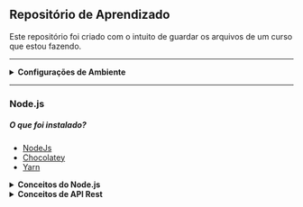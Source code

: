 ## Repositório de Aprendizado

<p>Este repositório foi criado com o intuito de guardar os arquivos de um curso que estou fazendo.</p>

---
<details>
  <summary>
  <b>Configurações de Ambiente</b>
  </summary>


  <p>Os seguintes itens foram instalados para configurar meu ambiente de desenvolvimento, seguindo as diretrizes do minicurso</p>
  
#### Fontes
  * [Fonte Fira Code](https://github.com/tonsky/FiraCode)

#### Extensões no VSCODE
  * [Dracula Theme](https://marketplace.visualstudio.com/items?itemName=dracula-theme.theme-dracula)
  * [Material Icon Theme](https://marketplace.visualstudio.com/items?itemName=PKief.material-icon-theme)
  * [Color Highlight](https://marketplace.visualstudio.com/items?itemName=naumovs.color-highlight)
  * [Rocketseat ReactJS](https://marketplace.visualstudio.com/items?itemName=rocketseat.RocketseatReactJS)
  * [Rocketseat React Native](https://marketplace.visualstudio.com/items?itemName=rocketseat.RocketseatReactNative)
#### Extensões Chrome
  * [React Developer Tools](https://chrome.google.com/webstore/detail/react-developer-tools/fmkadmapgofadopljbjfkapdkoienihi?hl=pt-BR)
  * [Dracula Theme for DevTools](https://chrome.google.com/webstore/detail/dracula-theme-for-devtool/gedipeckgflanbhlcglokjjacilfidda?hl=pt-BR&authuser=1)




  #### Settings.json do VSCode

  ```json
      {
        "editor.suggestSelection": "first",
        "vsintellicode.modify.editor.suggestSelection": "automaticallyOverrodeDefaultValue",
        "workbench.colorTheme": "Dracula",
        "editor.fontFamily": "Fira Code",
        "editor.fontLigatures": true,
        "editor.fontSize": 18,
        "workbench.iconTheme": "material-icon-theme",
        "editor.rulers": [80, 120],
        "editor.renderLineHighlight": "gutter",
        "editor.tabSize": 2,
        "terminal.integrated.fontSize": 14,
        "emmet.includeLanguages": {
            "javascript": "javascriptreact"
        },
        "emmet.syntaxProfiles": {
            "javascript": "jsx"
        },
        "javascript.updateImportsOnFileMove.enabled": "never",
        "editor.parameterHints.enabled": false,
        "breadcrumbs.enabled": true,
        "javascript.suggest.autoImports": false,
        "terminal.integrated.shell.windows": "C:\\Windows\\System32\\cmd.exe"
    }
  ```



  #### Ferramentas

  * [Insominia](https://insomnia.rest/download/)
  * [DevDocs](https://devdocs.egoist.moe/)

</details>

---

### Node.js

##### O que foi instalado?
* [NodeJs](https://nodejs.org/en/)
* [Chocolatey](https://chocolatey.org/)
* [Yarn](https://yarnpkg.com/getting-started/install)


<details>
<summary> <b>Conceitos do Node.js</b> </summary>


* Javascript pode ser executado como back-end e não somente no front.
* Nao lidamos com eventos do usuário final (Clique em botões, mouse em cima, etc...)
* Eventos do usuários são rotas (Quando o usuário acessa algum endereço)
* Node não é uma linguagem, ele é uma plataforma para desenvolvimento Backend
* Construído em cima do V8 (Engine do chrome pra rodar Javascript)
* Comparável a PHP/Ruby/Python/Go (Linguagens que se aplicam ao lado do back-end)

#### O que é o NPM/Yarn?
* São gerenciadores de pacotes.
* Instaladores de bibliotecas de terceiros
* Podemos fornecer nossa biblioteca para que terceiros utilizem
* Por que utilizar o Yarn?
  * Yarn muito mais rapido e avançando mais rapido que o NPM
* Comparavel ao PIP do python

#### Características do Node
* Arquitetura **Event-loop**
  * Baseada em eventos
  * **Call Stack** (Pilha de eventos, função disparada pelo código e o node executa através de um loop eterno)
    * Last in - First Out
* Node é **single-thread**
  * Porém utiliza várias libs do C++, então permite utilizar outras threads.
* **Non-blocking I/O**
  * Quando é feito uma requisição para o node, não é necessário retornar todos os dados da listagem de uma só vez, posso retornar em partes.
  * Por exemplo no PHP o momento em que eu envio a resposta pro cliente a conexão é terminada, mas no Node é possível manter a conexão.

#### Frameworks
* **ExpressJS** como base
  * Não tem opinião (Não tem estrutura fechado)
  * Bom para iniciantes
  * Utilizado em Micro-serviços 
* Frameworks opinados
  * **AdonisJS**
  * NestJS


</details>

<details>
<summary> <b>Conceitos de API Rest</b></summary>

#### Fluxo de requisição e resposta
* Requisição feita por um cliente
  * Um browser acessando uma URL, ou enviando via **AJAX**.
* Resposta retornada através de uma estrutura de dados (JSON).
* Cliente recebe resposta e processa resultado.
* As rotas utilizam os métodos **HTTP**
  * **GET**
    * Buscar alguma informação
  * **POST**
    * Criar/Inserir alguma informação
  * **PUT**
    * Atualizar/Alterar alguma informação
  * **DELETE**
    * Deletar/Excluir alguma informação

#### Benefícios
* Múltiplos clientes(front-end) para o mesmo back-end
* Protocolo de comunicação padronizado
  * Mesma estrutura para web, mobile, para outro sistema.
* **JSON**(Javascript Object Notation)
  * Estrutura global utilizada por todas as API-REST.

#### HTTP codes
* <span style="color: blue;">1xx</span>: Informational
* <span style="color: green;">2xx</span>: Success
  * <span style="color: green;">200: SUCCESS</span>
  * <span style="color: green;">201: CREATED</span>
* <span style="color: purple;">3xx </span>: Redirection
  * <span style="color: purple;">301: MOVED PERMANENTLY</span>
  * <span style="color: purple;">302: MOVED</span>
* <span style="color: orange;">4xx </span>: Client Error
  * <span style="color: orange;">400: BAD REQUEST</span>
  * <span style="color: orange;">401: UNAUTHORIZED</span>
  * <span style="color: orange;">404: NOT FOUND</span>
* <span style="color: red;">5xx</span>: Server Error
  * <span style="color: red;">500: INTERNAL SERVER ERROR</span>

#### Middlewares

* Função que recebe os parametros req/res, entre outros e faz algo dentro da aplicação, manipula esses dados na aplicação de resposta de alguma forma.

</details>

